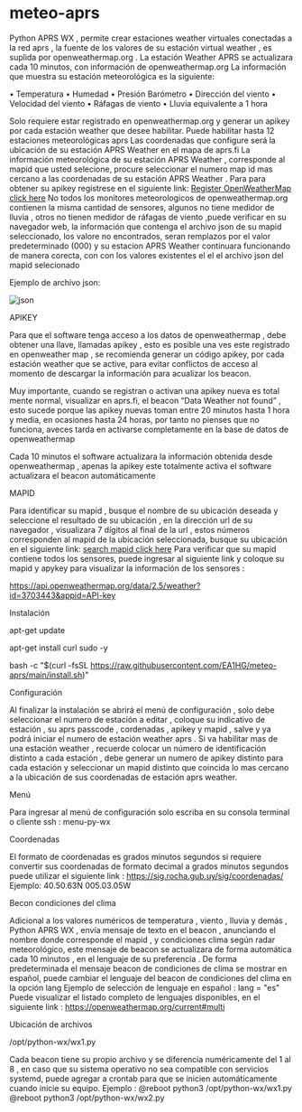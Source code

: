 # meteo-aprs

Python APRS WX , permite crear estaciones weather virtuales conectadas a la red aprs , la fuente de los valores de su estación virtual weather , es suplida por openweathermap.org .
La estación Weather APRS se actualizara cada 10 minutos, con información de openweathermap.org
La información que muestra su estación meteorológica es la siguiente:

•	Temperatura
•	Humedad
•	Presión Barómetro
•	Dirección del viento
•	Velocidad del viento
•	Ráfagas de viento
•	Lluvia equivalente a 1 hora

Solo requiere estar registrado en openweathermap.org y generar un apikey por cada estación weather que desee habilitar.
Puede habilitar hasta 12 estaciones meteorológicas aprs
Las coordenadas que configure será la ubicación de su estación APRS Weather en el mapa de aprs.fi
La información meteorológica de su estación APRS Weather , corresponde al mapid que usted selecione, procure seleccionar el numero map id mas cercano a las coordenadas de su estación APRS Weather .
Para para obtener su apikey regístrese en el siguiente link: [Register OpenWeatherMap click here](https://home.openweathermap.org/users/sign_up)
No todos los monitores meteorologicos de openweathermap.org contienen la misma cantidad de sensores, algunos no tiene medidor de lluvia , otros no tienen medidor de ráfagas de viento ,puede verificar en su navegador web, la información que contenga el archivo json de su mapid seleccionado, los valore no encontrados, seran remplazos por el valor predeterminado (000) y su estacion APRS Weather continuara funcionando de manera corecta, con con los valores existentes el el el archivo json del mapid selecionado

Ejemplo de archivo json:

![json](https://github.com/EA1HG/meteo-aprs/assets/6223547/811b143c-5fcf-4efb-b8ec-d12e518d7e87)

APIKEY

Para que el software tenga acceso a los datos de openweathermap , debe obtener una llave, llamadas apikey , esto es posible una ves este registrado en openweather map , se recomienda generar un código apikey, por cada estación weather que se active, para evitar conflictos de acceso al momento de descargar la información para acualizar los beacon.


Muy importante, cuando se registran o activan una apikey nueva  es total mente normal, visualizar en aprs.fi, el beacon “Data Weather not found” , esto sucede porque las apikey nuevas toman entre 20 minutos hasta 1 hora y media, en ocasiones hasta 24 horas, por tanto no pienses que no funciona, aveces tarda en activarse completamente en la base de datos de openweathermap


Cada 10 minutos el software actualizara la información obtenida desde openweathermap , apenas la apikey este totalmente activa el software actualizara el beacon automáticamente



 MAPID
 
Para identificar su mapid , busque el nombre de su ubicación deseada y seleccione el resultado de su ubicación , en la dirección url de su navegador , visualizara 7 dígitos al final de la url , estos números corresponden al mapid de la ubicación seleccionada, busque su ubicación en el siguiente link: [search mapid click here](https://openweathermap.org/find?q=salamanca)
Para verificar que su mapid contiene todos los sensores, puede ingresar al siguiente link y coloque su mapid y apykey para visualizar la información de los sensores :

https://api.openweathermap.org/data/2.5/weather?id=3703443&appid=API-key

Instalación

 apt-get update

 apt-get install curl sudo -y

bash -c "$(curl -fsSL https://raw.githubusercontent.com/EA1HG/meteo-aprs/main/install.sh)"


Configuración

Al finalizar la instalación se abrirá el menú de configuración , solo debe seleccionar el numero de estación a editar , coloque su indicativo de estación , su aprs passcode , cordenadas , apikey y mapid , salve y ya podrá iniciar el numero de estación weather aprs .
Si va habilitar mas de una estación weather , recuerde colocar un número de identificación distinto a cada estación , debe generar un numero de apikey distinto para cada estación y seleccionar un mapid distinto que coincida lo mas cercano a la ubicación de sus coordenadas de estación aprs weather.

Menú

Para ingresar al menú de configuración  solo escriba en su consola terminal o cliente ssh : menu-py-wx

Coordenadas

El formato de coordenadas es grados minutos segundos si requiere convertir sus coordenadas de formato decimal a grados minutos segundos puede utilizar el siguiente link :
https://sig.rocha.gub.uy/sig/coordenadas/
Ejemplo:
40.50.63N
005.03.05W

Becon condiciones del clima

Adicional a los valores numéricos de temperatura , viento , lluvia y demás , Python APRS WX , envía mensaje de texto en el beacon , anunciando el nombre donde corresponde el mapid , y condiciones clima según radar meteorológico, este mensaje de beacon se actualizara de forma automática cada 10 minutos , en el lenguaje de su preferencia .
De forma predeterminada el mensaje beacon de condiciones de clima se mostrar en español, puede cambiar el lenguaje del beacon de condiciones del clima en la opción lang
Ejemplo de selección de lenguaje en español  :  lang = "es"
Puede visualizar el listado completo de lenguajes disponibles, en el siguiente link  : https://openweathermap.org/current#multi

Ubicación de archivos

/opt/python-wx/wx1.py

Cada beacon tiene su propio archivo y se diferencia numéricamente del 1 al 8 , en caso que su sistema operativo no sea compatible con servicios systemd, puede agregar a crontab para que se inicien automáticamente cuando inicie su equipo.
Ejemplo :
@reboot python3 /opt/python-wx/wx1.py
@reboot python3 /opt/python-wx/wx2.py
